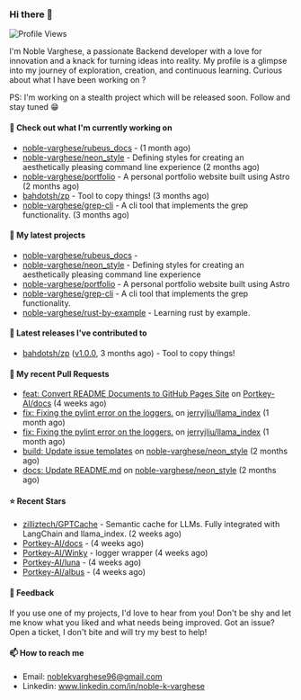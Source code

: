 ### Hi there 👋
![Profile Views](https://komarev.com/ghpvc/?username=noble-varghese&label=PROFILE+VIEWS)

I'm Noble Varghese, a passionate Backend developer with a love for innovation and a knack for turning ideas into reality. My profile is a glimpse into my journey of exploration, creation, and continuous learning. Curious about what I have been working on ?

PS: I'm working on a stealth project which will be released soon. Follow and stay tuned 😁

#### 👷 Check out what I'm currently working on

- [noble-varghese/rubeus_docs](https://github.com/noble-varghese/rubeus_docs) -  (1 month ago)
- [noble-varghese/neon_style](https://github.com/noble-varghese/neon_style) - Defining styles for creating an aesthetically pleasing command line experience (2 months ago)
- [noble-varghese/portfolio](https://github.com/noble-varghese/portfolio) - A personal portfolio website built using Astro (2 months ago)
- [bahdotsh/zp](https://github.com/bahdotsh/zp) - Tool to copy things! (3 months ago)
- [noble-varghese/grep-cli](https://github.com/noble-varghese/grep-cli) - A cli tool that implements the grep functionality. (3 months ago)

#### 🌱 My latest projects

- [noble-varghese/rubeus_docs](https://github.com/noble-varghese/rubeus_docs) - 
- [noble-varghese/neon_style](https://github.com/noble-varghese/neon_style) - Defining styles for creating an aesthetically pleasing command line experience
- [noble-varghese/portfolio](https://github.com/noble-varghese/portfolio) - A personal portfolio website built using Astro
- [noble-varghese/grep-cli](https://github.com/noble-varghese/grep-cli) - A cli tool that implements the grep functionality.
- [noble-varghese/rust-by-example](https://github.com/noble-varghese/rust-by-example) - Learning rust by example.

#### 🔭 Latest releases I've contributed to

- [bahdotsh/zp](https://github.com/bahdotsh/zp) ([v1.0.0](https://github.com/bahdotsh/zp/releases/tag/v1.0.0), 3 months ago) - Tool to copy things!

#### 🔨 My recent Pull Requests

- [feat: Convert README Documents to GitHub Pages Site](https://github.com/Portkey-AI/docs/pull/7) on [Portkey-AI/docs](https://github.com/Portkey-AI/docs) (4 weeks ago)
- [fix: Fixing the pylint error on the loggers.](https://github.com/jerryjliu/llama_index/pull/6603) on [jerryjliu/llama_index](https://github.com/jerryjliu/llama_index) (1 month ago)
- [fix: Fixing the pylint error on the loggers.](https://github.com/jerryjliu/llama_index/pull/6549) on [jerryjliu/llama_index](https://github.com/jerryjliu/llama_index) (1 month ago)
- [build: Update issue templates](https://github.com/noble-varghese/neon_style/pull/27) on [noble-varghese/neon_style](https://github.com/noble-varghese/neon_style) (2 months ago)
- [docs: Update README.md](https://github.com/noble-varghese/neon_style/pull/26) on [noble-varghese/neon_style](https://github.com/noble-varghese/neon_style) (2 months ago)


#### ⭐ Recent Stars

- [zilliztech/GPTCache](https://github.com/zilliztech/GPTCache) - Semantic cache for LLMs. Fully integrated with LangChain and llama_index.  (2 weeks ago)
- [Portkey-AI/docs](https://github.com/Portkey-AI/docs) -  (4 weeks ago)
- [Portkey-AI/Winky](https://github.com/Portkey-AI/Winky) - logger wrapper (4 weeks ago)
- [Portkey-AI/luna](https://github.com/Portkey-AI/luna) -  (4 weeks ago)
- [Portkey-AI/albus](https://github.com/Portkey-AI/albus) -  (4 weeks ago)

#### 💬 Feedback

If you use one of my projects, I'd love to hear from you! Don't be shy and let me know what you liked and what needs being improved. Got an issue? Open a ticket, I don't bite and will try my best to help!

#### 📫 How to reach me

- Email: noblekvarghese96@gmail.com
- Linkedin: www.linkedin.com/in/noble-k-varghese

